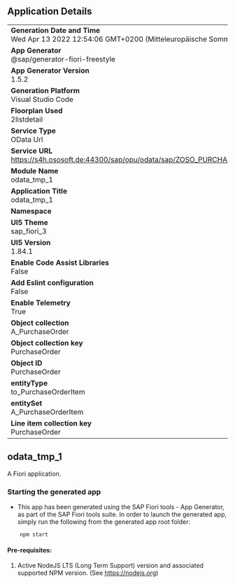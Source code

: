 ## Application Details
|               |
| ------------- |
|**Generation Date and Time**<br>Wed Apr 13 2022 12:54:06 GMT+0200 (Mitteleuropäische Sommerzeit)|
|**App Generator**<br>@sap/generator-fiori-freestyle|
|**App Generator Version**<br>1.5.2|
|**Generation Platform**<br>Visual Studio Code|
|**Floorplan Used**<br>2listdetail|
|**Service Type**<br>OData Url|
|**Service URL**<br>https://s4h.ososoft.de:44300/sap/opu/odata/sap/ZOSO_PURCHASEORDER
|**Module Name**<br>odata_tmp_1|
|**Application Title**<br>odata_tmp_1|
|**Namespace**<br>|
|**UI5 Theme**<br>sap_fiori_3|
|**UI5 Version**<br>1.84.1|
|**Enable Code Assist Libraries**<br>False|
|**Add Eslint configuration**<br>False|
|**Enable Telemetry**<br>True|
|**Object collection**<br>A_PurchaseOrder|
|**Object collection key**<br>PurchaseOrder|
|**Object ID**<br>PurchaseOrder|
|**entityType**<br>to_PurchaseOrderItem|
|**entitySet**<br>A_PurchaseOrderItem|
|**Line item collection key**<br>PurchaseOrder|

## odata_tmp_1

A Fiori application.

### Starting the generated app

-   This app has been generated using the SAP Fiori tools - App Generator, as part of the SAP Fiori tools suite.  In order to launch the generated app, simply run the following from the generated app root folder:

```
    npm start
```

#### Pre-requisites:

1. Active NodeJS LTS (Long Term Support) version and associated supported NPM version.  (See https://nodejs.org)


